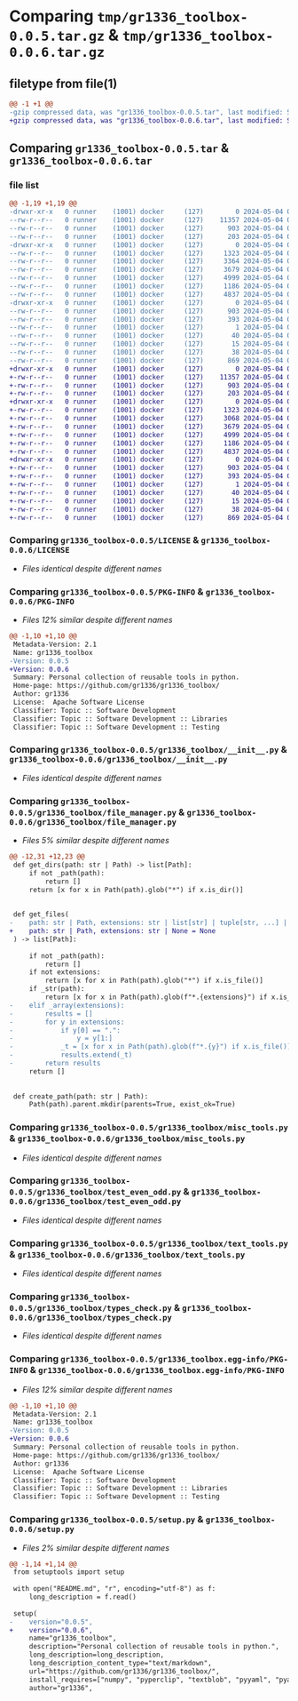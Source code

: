 # Comparing `tmp/gr1336_toolbox-0.0.5.tar.gz` & `tmp/gr1336_toolbox-0.0.6.tar.gz`

## filetype from file(1)

```diff
@@ -1 +1 @@
-gzip compressed data, was "gr1336_toolbox-0.0.5.tar", last modified: Sat May  4 01:49:12 2024, max compression
+gzip compressed data, was "gr1336_toolbox-0.0.6.tar", last modified: Sat May  4 02:16:06 2024, max compression
```

## Comparing `gr1336_toolbox-0.0.5.tar` & `gr1336_toolbox-0.0.6.tar`

### file list

```diff
@@ -1,19 +1,19 @@
-drwxr-xr-x   0 runner    (1001) docker     (127)        0 2024-05-04 01:49:12.505492 gr1336_toolbox-0.0.5/
--rw-r--r--   0 runner    (1001) docker     (127)    11357 2024-05-04 01:49:08.000000 gr1336_toolbox-0.0.5/LICENSE
--rw-r--r--   0 runner    (1001) docker     (127)      903 2024-05-04 01:49:12.505492 gr1336_toolbox-0.0.5/PKG-INFO
--rw-r--r--   0 runner    (1001) docker     (127)      203 2024-05-04 01:49:08.000000 gr1336_toolbox-0.0.5/README.md
-drwxr-xr-x   0 runner    (1001) docker     (127)        0 2024-05-04 01:49:12.501492 gr1336_toolbox-0.0.5/gr1336_toolbox/
--rw-r--r--   0 runner    (1001) docker     (127)     1323 2024-05-04 01:49:08.000000 gr1336_toolbox-0.0.5/gr1336_toolbox/__init__.py
--rw-r--r--   0 runner    (1001) docker     (127)     3364 2024-05-04 01:49:08.000000 gr1336_toolbox-0.0.5/gr1336_toolbox/file_manager.py
--rw-r--r--   0 runner    (1001) docker     (127)     3679 2024-05-04 01:49:08.000000 gr1336_toolbox-0.0.5/gr1336_toolbox/misc_tools.py
--rw-r--r--   0 runner    (1001) docker     (127)     4999 2024-05-04 01:49:08.000000 gr1336_toolbox-0.0.5/gr1336_toolbox/test_even_odd.py
--rw-r--r--   0 runner    (1001) docker     (127)     1186 2024-05-04 01:49:08.000000 gr1336_toolbox-0.0.5/gr1336_toolbox/text_tools.py
--rw-r--r--   0 runner    (1001) docker     (127)     4837 2024-05-04 01:49:08.000000 gr1336_toolbox-0.0.5/gr1336_toolbox/types_check.py
-drwxr-xr-x   0 runner    (1001) docker     (127)        0 2024-05-04 01:49:12.505492 gr1336_toolbox-0.0.5/gr1336_toolbox.egg-info/
--rw-r--r--   0 runner    (1001) docker     (127)      903 2024-05-04 01:49:12.000000 gr1336_toolbox-0.0.5/gr1336_toolbox.egg-info/PKG-INFO
--rw-r--r--   0 runner    (1001) docker     (127)      393 2024-05-04 01:49:12.000000 gr1336_toolbox-0.0.5/gr1336_toolbox.egg-info/SOURCES.txt
--rw-r--r--   0 runner    (1001) docker     (127)        1 2024-05-04 01:49:12.000000 gr1336_toolbox-0.0.5/gr1336_toolbox.egg-info/dependency_links.txt
--rw-r--r--   0 runner    (1001) docker     (127)       40 2024-05-04 01:49:12.000000 gr1336_toolbox-0.0.5/gr1336_toolbox.egg-info/requires.txt
--rw-r--r--   0 runner    (1001) docker     (127)       15 2024-05-04 01:49:12.000000 gr1336_toolbox-0.0.5/gr1336_toolbox.egg-info/top_level.txt
--rw-r--r--   0 runner    (1001) docker     (127)       38 2024-05-04 01:49:12.505492 gr1336_toolbox-0.0.5/setup.cfg
--rw-r--r--   0 runner    (1001) docker     (127)      869 2024-05-04 01:49:08.000000 gr1336_toolbox-0.0.5/setup.py
+drwxr-xr-x   0 runner    (1001) docker     (127)        0 2024-05-04 02:16:06.298386 gr1336_toolbox-0.0.6/
+-rw-r--r--   0 runner    (1001) docker     (127)    11357 2024-05-04 02:15:58.000000 gr1336_toolbox-0.0.6/LICENSE
+-rw-r--r--   0 runner    (1001) docker     (127)      903 2024-05-04 02:16:06.298386 gr1336_toolbox-0.0.6/PKG-INFO
+-rw-r--r--   0 runner    (1001) docker     (127)      203 2024-05-04 02:15:58.000000 gr1336_toolbox-0.0.6/README.md
+drwxr-xr-x   0 runner    (1001) docker     (127)        0 2024-05-04 02:16:06.298386 gr1336_toolbox-0.0.6/gr1336_toolbox/
+-rw-r--r--   0 runner    (1001) docker     (127)     1323 2024-05-04 02:15:58.000000 gr1336_toolbox-0.0.6/gr1336_toolbox/__init__.py
+-rw-r--r--   0 runner    (1001) docker     (127)     3068 2024-05-04 02:15:58.000000 gr1336_toolbox-0.0.6/gr1336_toolbox/file_manager.py
+-rw-r--r--   0 runner    (1001) docker     (127)     3679 2024-05-04 02:15:58.000000 gr1336_toolbox-0.0.6/gr1336_toolbox/misc_tools.py
+-rw-r--r--   0 runner    (1001) docker     (127)     4999 2024-05-04 02:15:58.000000 gr1336_toolbox-0.0.6/gr1336_toolbox/test_even_odd.py
+-rw-r--r--   0 runner    (1001) docker     (127)     1186 2024-05-04 02:15:58.000000 gr1336_toolbox-0.0.6/gr1336_toolbox/text_tools.py
+-rw-r--r--   0 runner    (1001) docker     (127)     4837 2024-05-04 02:15:58.000000 gr1336_toolbox-0.0.6/gr1336_toolbox/types_check.py
+drwxr-xr-x   0 runner    (1001) docker     (127)        0 2024-05-04 02:16:06.298386 gr1336_toolbox-0.0.6/gr1336_toolbox.egg-info/
+-rw-r--r--   0 runner    (1001) docker     (127)      903 2024-05-04 02:16:06.000000 gr1336_toolbox-0.0.6/gr1336_toolbox.egg-info/PKG-INFO
+-rw-r--r--   0 runner    (1001) docker     (127)      393 2024-05-04 02:16:06.000000 gr1336_toolbox-0.0.6/gr1336_toolbox.egg-info/SOURCES.txt
+-rw-r--r--   0 runner    (1001) docker     (127)        1 2024-05-04 02:16:06.000000 gr1336_toolbox-0.0.6/gr1336_toolbox.egg-info/dependency_links.txt
+-rw-r--r--   0 runner    (1001) docker     (127)       40 2024-05-04 02:16:06.000000 gr1336_toolbox-0.0.6/gr1336_toolbox.egg-info/requires.txt
+-rw-r--r--   0 runner    (1001) docker     (127)       15 2024-05-04 02:16:06.000000 gr1336_toolbox-0.0.6/gr1336_toolbox.egg-info/top_level.txt
+-rw-r--r--   0 runner    (1001) docker     (127)       38 2024-05-04 02:16:06.298386 gr1336_toolbox-0.0.6/setup.cfg
+-rw-r--r--   0 runner    (1001) docker     (127)      869 2024-05-04 02:15:58.000000 gr1336_toolbox-0.0.6/setup.py
```

### Comparing `gr1336_toolbox-0.0.5/LICENSE` & `gr1336_toolbox-0.0.6/LICENSE`

 * *Files identical despite different names*

### Comparing `gr1336_toolbox-0.0.5/PKG-INFO` & `gr1336_toolbox-0.0.6/PKG-INFO`

 * *Files 12% similar despite different names*

```diff
@@ -1,10 +1,10 @@
 Metadata-Version: 2.1
 Name: gr1336_toolbox
-Version: 0.0.5
+Version: 0.0.6
 Summary: Personal collection of reusable tools in python.
 Home-page: https://github.com/gr1336/gr1336_toolbox/
 Author: gr1336
 License:  Apache Software License
 Classifier: Topic :: Software Development
 Classifier: Topic :: Software Development :: Libraries
 Classifier: Topic :: Software Development :: Testing
```

### Comparing `gr1336_toolbox-0.0.5/gr1336_toolbox/__init__.py` & `gr1336_toolbox-0.0.6/gr1336_toolbox/__init__.py`

 * *Files identical despite different names*

### Comparing `gr1336_toolbox-0.0.5/gr1336_toolbox/file_manager.py` & `gr1336_toolbox-0.0.6/gr1336_toolbox/file_manager.py`

 * *Files 5% similar despite different names*

```diff
@@ -12,31 +12,23 @@
 def get_dirs(path: str | Path) -> list[Path]:
     if not _path(path):
         return []
     return [x for x in Path(path).glob("*") if x.is_dir()]
 
 
 def get_files(
-    path: str | Path, extensions: str | list[str] | tuple[str, ...] | None = None
+    path: str | Path, extensions: str | None = None
 ) -> list[Path]:
 
     if not _path(path):
         return []
     if not extensions:
         return [x for x in Path(path).glob("*") if x.is_file()]
     if _str(path):
         return [x for x in Path(path).glob(f"*.{extensions}") if x.is_file()]
-    elif _array(extensions):
-        results = []
-        for y in extensions:
-            if y[0] == ".":
-                y = y[1:]
-            _t = [x for x in Path(path).glob(f"*.{y}") if x.is_file()]
-            results.extend(_t)
-        return results
     return []
 
 
 def create_path(path: str | Path):
     Path(path).parent.mkdir(parents=True, exist_ok=True)
```

### Comparing `gr1336_toolbox-0.0.5/gr1336_toolbox/misc_tools.py` & `gr1336_toolbox-0.0.6/gr1336_toolbox/misc_tools.py`

 * *Files identical despite different names*

### Comparing `gr1336_toolbox-0.0.5/gr1336_toolbox/test_even_odd.py` & `gr1336_toolbox-0.0.6/gr1336_toolbox/test_even_odd.py`

 * *Files identical despite different names*

### Comparing `gr1336_toolbox-0.0.5/gr1336_toolbox/text_tools.py` & `gr1336_toolbox-0.0.6/gr1336_toolbox/text_tools.py`

 * *Files identical despite different names*

### Comparing `gr1336_toolbox-0.0.5/gr1336_toolbox/types_check.py` & `gr1336_toolbox-0.0.6/gr1336_toolbox/types_check.py`

 * *Files identical despite different names*

### Comparing `gr1336_toolbox-0.0.5/gr1336_toolbox.egg-info/PKG-INFO` & `gr1336_toolbox-0.0.6/gr1336_toolbox.egg-info/PKG-INFO`

 * *Files 12% similar despite different names*

```diff
@@ -1,10 +1,10 @@
 Metadata-Version: 2.1
 Name: gr1336_toolbox
-Version: 0.0.5
+Version: 0.0.6
 Summary: Personal collection of reusable tools in python.
 Home-page: https://github.com/gr1336/gr1336_toolbox/
 Author: gr1336
 License:  Apache Software License
 Classifier: Topic :: Software Development
 Classifier: Topic :: Software Development :: Libraries
 Classifier: Topic :: Software Development :: Testing
```

### Comparing `gr1336_toolbox-0.0.5/setup.py` & `gr1336_toolbox-0.0.6/setup.py`

 * *Files 2% similar despite different names*

```diff
@@ -1,14 +1,14 @@
 from setuptools import setup
 
 with open("README.md", "r", encoding="utf-8") as f:
     long_description = f.read()
 
 setup(
-    version="0.0.5",
+    version="0.0.6",
     name="gr1336_toolbox",
     description="Personal collection of reusable tools in python.",
     long_description=long_description,
     long_description_content_type="text/markdown",
     url="https://github.com/gr1336/gr1336_toolbox/",
     install_requires=["numpy", "pyperclip", "textblob", "pyyaml", "pyarrow"],
     author="gr1336",
```

